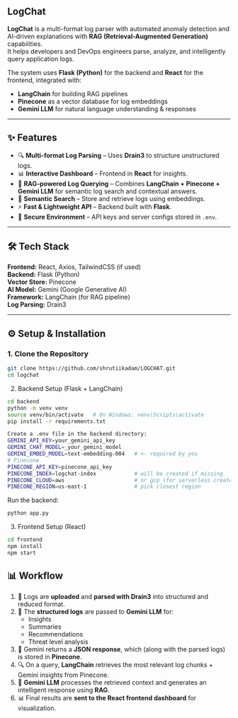 ## LogChat

**LogChat** is a multi-format log parser with automated anomaly detection and AI-driven explanations with **RAG (Retrieval-Augmented Generation)** capabilities.  
It helps developers and DevOps engineers parse, analyze, and intelligently query application logs.  

The system uses **Flask (Python)** for the backend and **React** for the frontend, integrated with:  
- **LangChain** for building RAG pipelines  
- **Pinecone** as a vector database for log embeddings  
- **Gemini LLM** for natural language understanding & responses  

---

## ✨ Features

- 🔍 **Multi-format Log Parsing** – Uses **Drain3** to structure unstructured logs.  
- 📊 **Interactive Dashboard** – Frontend in **React** for insights.  
- 🤖 **RAG-powered Log Querying** – Combines **LangChain + Pinecone + Gemini LLM** for semantic log search and contextual answers.  
- 📂 **Semantic Search** – Store and retrieve logs using embeddings.  
- ⚡ **Fast & Lightweight API** – Backend built with **Flask**.  
- 🔐 **Secure Environment** – API keys and server configs stored in `.env`.  

---

## 🛠️ Tech Stack

**Frontend:** React, Axios, TailwindCSS (if used)  
**Backend:** Flask (Python)  
**Vector Store:** Pinecone  
**AI Model:** Gemini (Google Generative AI)  
**Framework:** LangChain (for RAG pipeline)  
**Log Parsing:** Drain3  

---

## ⚙️ Setup & Installation

### 1. Clone the Repository
```bash
git clone https://github.com/shrutiikadam/LOGCHAT.git
cd logchat
``` 
2. Backend Setup (Flask + LangChain)
```bash
cd backend
python -m venv venv
source venv/bin/activate   # On Windows: venv\Scripts\activate
pip install -r requirements.txt

Create a .env file in the backend directory:
GEMINI_API_KEY=your_gemini_api_key
GEMINI_CHAT_MODEL=_your_gemini_model
GEMINI_EMBED_MODEL=text-embedding-004   # <- required by you
# Pinecone
PINECONE_API_KEY=pinecone_api_key
PINECONE_INDEX=logchat-index            # will be created if missing
PINECONE_CLOUD=aws                      # or gcp (for serverless create)
PINECONE_REGION=us-east-1               # pick closest region
```

Run the backend:
```bash
python app.py
```
3. Frontend Setup (React)
```bash
cd frontend
npm install
npm start
```

## 📊 Workflow

1. 📝 Logs are **uploaded** and **parsed with Drain3** into structured and reduced format.  
2. 🤖 The **structured logs** are passed to **Gemini LLM** for:  
   - Insights  
   - Summaries  
   - Recommendations  
   - Threat level analysis  
3. 📂 Gemini returns a **JSON response**, which (along with the parsed logs) is stored in **Pinecone**.  
4. 🔍 On a query, **LangChain** retrieves the most relevant log chunks + Gemini insights from Pinecone.  
5. 🤖 **Gemini LLM** processes the retrieved context and generates an intelligent response using **RAG**.  
6. 📊 Final results are **sent to the React frontend dashboard** for visualization.  

